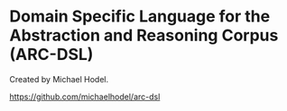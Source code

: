 # Domain Specific Language for the Abstraction and Reasoning Corpus (ARC-DSL)

Created by Michael Hodel.

https://github.com/michaelhodel/arc-dsl

